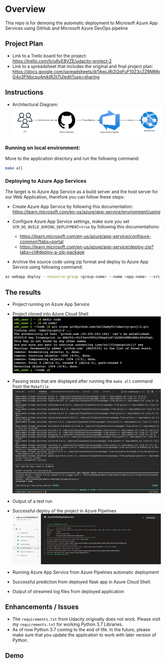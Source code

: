 # Overview

This repo is for demoing the automatic deployment to Microsoft Azure App Services using GitHub and Microsoft Azure DevOps pipeline

## Project Plan

* Link to a Trello board for the project: <https://trello.com/b/u6yE8VZE/udacity-project-2>
* Link to a spreadsheet that includes the original and final project plan: <https://docs.google.com/spreadsheets/d/1AwjJ8i2I2qFuF10Z3cZZRMMxG4o3FNbcpu4mktR2t7U/edit?usp=sharing>

## Instructions

* Architectural Diagram:
![alt text](img\arc.png "Architecture")


### Running on local environment:

Move to the application directory and run the following command:

```bash
make all
```

### Deploying to Azure App Services

The target is to Azure App Service as a build server and the host server for our Web Application, therefore you can follow these steps:

* Create Azure App Service by following this documentation: <https://learn.microsoft.com/en-us/azure/app-service/environment/using>

* Configure Azure App Service settings, make sure you set `SCM_DO_BUILD_DURING_DEPLOYMENT=true` by following this documentations:
  * <https://learn.microsoft.com/en-us/azure/app-service/configure-common?tabs=portal>
  * <https://learn.microsoft.com/en-us/azure/app-service/deploy-zip?tabs=cli#deploy-a-zip-package>

* Archive the source code using zip format and deploy to Azure App Service using following command:

```bash
az webapp deploy --resource-group <group-name> --name <app-name> --src-path <zip-package-path>
```

## The results

* Project running on Azure App Service

* Project cloned into Azure Cloud Shell
![alt text](img\cloned_cloud_shell.png "Cloud Shell")


* Passing tests that are displayed after running the `make all` command from the `Makefile`
![alt text](img\passed_test.png "Passed Test")


* Output of a test run

* Successful deploy of the project in Azure Pipelines
![alt text](img\azurepipeline.png "Passed Test")


* Running Azure App Service from Azure Pipelines automatic deployment

* Successful prediction from deployed flask app in Azure Cloud Shell.

* Output of streamed log files from deployed application


## Enhancements / Issues

* The `requirements.txt` from Udacity originally does not work. Please visit my `requirements.txt` for working Python 3.7 Libraries.
* As of now Python 3.7 coming to the end of life. In the future, please make sure that you update the application to work with later version of Python.

## Demo
